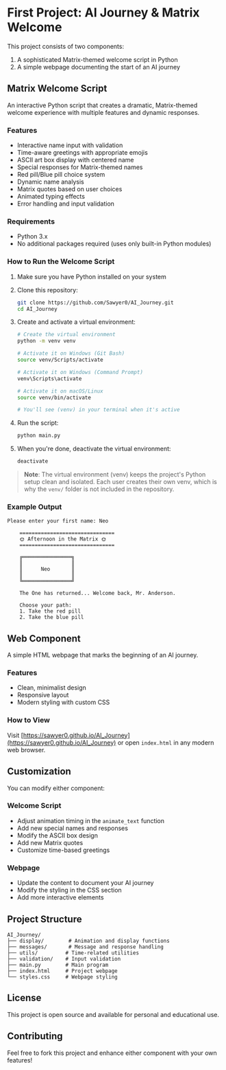 # First Project: AI Journey & Matrix Welcome

This project consists of two components:
1. A sophisticated Matrix-themed welcome script in Python
2. A simple webpage documenting the start of an AI journey

## Matrix Welcome Script

An interactive Python script that creates a dramatic, Matrix-themed welcome experience with multiple features and dynamic responses.

### Features

- Interactive name input with validation
- Time-aware greetings with appropriate emojis
- ASCII art box display with centered name
- Special responses for Matrix-themed names
- Red pill/Blue pill choice system
- Dynamic name analysis
- Matrix quotes based on user choices
- Animated typing effects
- Error handling and input validation

### Requirements

- Python 3.x
- No additional packages required (uses only built-in Python modules)

### How to Run the Welcome Script

1. Make sure you have Python installed on your system
2. Clone this repository:
   ```bash
   git clone https://github.com/Sawyer0/AI_Journey.git
   cd AI_Journey
   ```

3. Create and activate a virtual environment:
   ```bash
   # Create the virtual environment
   python -m venv venv

   # Activate it on Windows (Git Bash)
   source venv/Scripts/activate

   # Activate it on Windows (Command Prompt)
   venv\Scripts\activate

   # Activate it on macOS/Linux
   source venv/bin/activate

   # You'll see (venv) in your terminal when it's active
   ```

4. Run the script:
   ```bash
   python main.py
   ```

5. When you're done, deactivate the virtual environment:
   ```bash
   deactivate
   ```

> **Note**: The virtual environment (venv) keeps the project's Python setup clean and isolated. Each user creates their own venv, which is why the `venv/` folder is not included in the repository.

### Example Output

```
Please enter your first name: Neo

    ===============================
    🌞 Afternoon in the Matrix 🌞
    ===============================

    ╔════════════════╗
    ║                ║
    ║      Neo       ║
    ║                ║
    ╚════════════════╝

    The One has returned... Welcome back, Mr. Anderson.

    Choose your path:
    1. Take the red pill
    2. Take the blue pill
```

## Web Component

A simple HTML webpage that marks the beginning of an AI journey.

### Features
- Clean, minimalist design
- Responsive layout
- Modern styling with custom CSS

### How to View
Visit [https://sawyer0.github.io/AI_Journey](https://sawyer0.github.io/AI_Journey) or open `index.html` in any modern web browser.

## Customization

You can modify either component:

### Welcome Script
- Adjust animation timing in the `animate_text` function
- Add new special names and responses
- Modify the ASCII box design
- Add new Matrix quotes
- Customize time-based greetings

### Webpage
- Update the content to document your AI journey
- Modify the styling in the CSS section
- Add more interactive elements

## Project Structure
```
AI_Journey/
├── display/        # Animation and display functions
├── messages/       # Message and response handling
├── utils/         # Time-related utilities
├── validation/    # Input validation
├── main.py        # Main program
├── index.html     # Project webpage
└── styles.css     # Webpage styling
```

## License

This project is open source and available for personal and educational use.

## Contributing

Feel free to fork this project and enhance either component with your own features! 